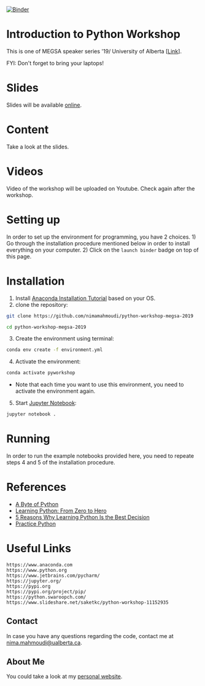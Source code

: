 [![Binder](https://mybinder.org/badge_logo.svg)](https://mybinder.org/v2/gh/nimamahmoudi/python-workshop-megsa-2019/master)


# Introduction to Python Workshop

This is one of MEGSA speaker series '19/ University of Alberta \[[Link](https://sites.ualberta.ca/~megsa/index.html)\].

FYI: Don't forget to bring your laptops!

# Slides

Slides will be available [online](http://nima-dev.com/python-workshop-megsa-2019/).

# Content

Take a look at the slides.

# Videos

Video of the workshop will be uploaded on Youtube. Check again after the workshop.

# Setting up

In order to set up the environment for programming, you have 2 choices. 1) Go through the installation procedure mentioned below in order to install everything on your computer. 2) Click on the `launch binder` badge on top of this page.

# Installation

1. Install [Anaconda Installation Tutorial](https://docs.anaconda.com/anaconda/install/) based on your OS.
2. clone the repository:
```bash
git clone https://github.com/nimamahmoudi/python-workshop-megsa-2019

cd python-workshop-megsa-2019
```
3. Create the environment using terminal:
```bash
conda env create -f environment.yml
```
4. Activate the environment:
```bash
conda activate pyworkshop
```
 - Note that each time you want to use this environment, you need to activate the environment again.
5. Start [Jupyter Notebook](https://jupyter.org/):
```bash
jupyter notebook .
```

# Running

In order to run the example notebooks provided here, you need to repeate steps 4 and 5 of the installation procedure.

# References

- [A Byte of Python](https://python.swaroopch.com/)
- [Learning Python: From Zero to Hero](https://medium.com/the-renaissance-developer/learning-python-from-zero-to-hero-8ceed48486d5)
- [5 Reasons Why Learning Python Is the Best Decision](https://medium.com/datadriveninvestor/5-reasons-why-i-learned-python-and-why-you-should-learn-it-as-well-917f781aea05)
- [Practice Python](https://www.practicepython.org/)

# Useful Links

```
https://www.anaconda.com
https://www.python.org
https://www.jetbrains.com/pycharm/
https://jupyter.org/
https://pypi.org
https://pypi.org/project/pip/
https://python.swaroopch.com/
https://www.slideshare.net/saketkc/python-workshop-11152935
```

## Contact

In case you have any questions regarding the code, contact me at nima.mahmoudi@ualberta.ca.

## About Me

You could take a look at my [personal website](http://nima-dev.com).
